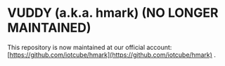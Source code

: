 # VUDDY (a.k.a. hmark) (NO LONGER MAINTAINED)
This repository is now maintained at our official account: [https://github.com/iotcube/hmark](https://github.com/iotcube/hmark) .
